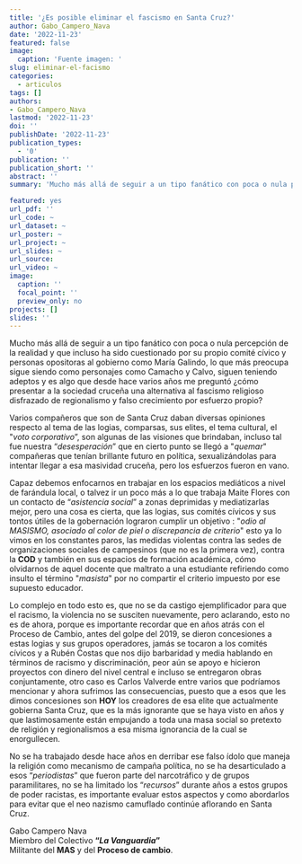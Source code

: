 ```yaml
---
title: '¿Es posible eliminar el fascismo en Santa Cruz?'
author: Gabo_Campero_Nava
date: '2022-11-23'
featured: false
image:
  caption: 'Fuente imagen: '
slug: eliminar-el-facismo
categories:
  - articulos
tags: []
authors:
- Gabo_Campero_Nava
lastmod: '2022-11-23'
doi: ''
publishDate: '2022-11-23'
publication_types:
  - '0'
publication: ''
publication_short: ''
abstract: ''
summary: 'Mucho más allá de seguir a un tipo fanático con poca o nula percepción de la realidad y que incluso ha sido cuestionado por su propio comité cívico y personas opositoras al gobierno como María Galindo'

featured: yes
url_pdf: ''
url_code: ~
url_dataset: ~
url_poster: ~
url_project: ~
url_slides: ~
url_source: 
url_video: ~
image:
  caption: ''
  focal_point: ''
  preview_only: no
projects: []
slides: ''
---
```


Mucho más allá de seguir a un tipo fanático con poca o nula percepción de la realidad y que incluso ha sido cuestionado por su propio comité cívico y personas opositoras al gobierno como María Galindo, lo que más preocupa sigue siendo como personajes como Camacho y Calvo, siguen teniendo adeptos y es algo que desde hace varios años me preguntó ¿cómo presentar a la sociedad cruceña una alternativa al fascismo religioso disfrazado de regionalismo y falso crecimiento por esfuerzo propio? 

Varios compañeros que son de Santa Cruz daban diversas opiniones respecto al tema de las logias, comparsas, sus elites, el tema cultural, el "*voto corporativo*”, son algunas de las visiones que brindaban, incluso tal fue nuestra “*desesperación*” que en cierto punto se llegó a "*quemar*" compañeras que tenían brillante futuro en política, sexualizándolas para intentar llegar a esa masividad cruceña, pero los esfuerzos fueron en vano. 

Capaz debemos enfocarnos en trabajar en los espacios mediáticos a nivel de farándula local, o talvez ir un poco más a lo que trabaja Maite Flores con un contacto de “*asistencia social*” a zonas deprimidas y mediatizarlas mejor, pero una cosa es cierta, que las logias, sus comités cívicos y sus tontos útiles de la gobernación lograron cumplir un objetivo : "*odio al MASISMO, asociado al color de piel o discrepancia de criterio*" esto ya lo vimos en los constantes paros, las medidas violentas contra las sedes de organizaciones sociales de campesinos (que no es la primera vez), contra la **COD** y también en sus espacios de formación académica, cómo olvidarnos de aquel docente que maltrato a una estudiante refiriendo como insulto el término "*masista*" por no compartir el criterio impuesto por ese supuesto educador. 

Lo complejo en todo esto es, que no se da castigo ejemplificador para que el racismo, la violencia no se susciten nuevamente, pero aclarando, esto no es de ahora, porque es importante recordar que en años atrás con el Proceso de Cambio, antes del golpe del 2019, se dieron concesiones a estas logias y sus grupos operadores, jamás se tocaron a los comités cívicos y a Rubén Costas que nos dijo barbaridad y media hablando en términos de racismo y discriminación, peor aún se apoyo e hicieron proyectos con dinero del nivel central e incluso se entregaron obras conjuntamente, otro caso es Carlos Valverde entre varios que podríamos mencionar y ahora sufrimos las consecuencias, puesto que a esos que les dimos concesiones son **HOY** los creadores de esa elite que actualmente gobierna Santa Cruz, que es la más ignorante que se haya visto en años y que lastimosamente están empujando a toda una masa social so pretexto de religión y regionalismos a esa misma ignorancia de la cual se enorgullecen.

No se ha trabajado desde hace años en derribar ese falso ídolo que maneja la religión como mecanismo de campaña política, no se ha desarticulado a esos “*periodistas*” que fueron parte del narcotráfico y de grupos paramilitares, no se ha limitado los “*recursos*” durante años a estos grupos de poder racistas, es importante evaluar estos aspectos y como abordarlos para evitar que el neo nazismo camuflado continúe aflorando en Santa Cruz.

Gabo Campero Nava<br>
Miembro del Colectivo **“*La Vanguardia*”**<br>
Militante del **MAS** y del **Proceso de cambio**.<br>

